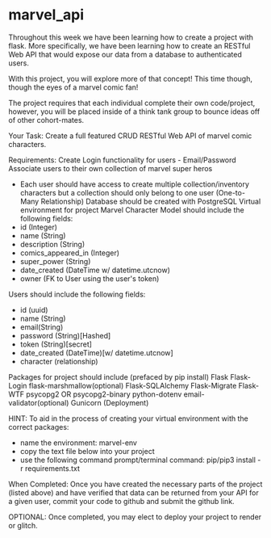 # marvel_api

Throughout this week we have been learning how to create a project with flask. More specifically, we have been learning how to create an RESTful Web API that would expose our data from a database to authenticated users.

With this project, you will explore more of that concept! This time though, though the eyes of a marvel comic fan!

The project requires that each individual complete their own code/project, however, you will be placed inside of a think tank group to bounce ideas off of other cohort-mates.

Your Task:
Create a full featured CRUD RESTful Web API of marvel comic characters.

Requirements:
Create Login functionality for users - Email/Password
Associate users to their own collection of marvel super heros
- Each user should have access to create multiple collection/inventory characters but a collection should only belong to one user (One-to-Many Relationship)
Database should be created with PostgreSQL
Virtual environment for project
Marvel Character Model should include the following fields:
- id (Integer)
- name (String)
- description (String)
- comics_appeared_in (Integer)
- super_power (String)
- date_created (DateTime w/ datetime.utcnow)
- owner (FK to User using the user's token)

Users should include the following fields:
- id (uuid)
- name (String)
- email(String)
- password (String)[Hashed]
- token (String)[secret]
- date_created (DateTime)[w/ datetime.utcnow]
- character (relationship)

Packages for project should include (prefaced by pip install)
Flask
Flask-Login
flask-marshmallow(optional)
Flask-SQLAlchemy
Flask-Migrate
Flask-WTF
psycopg2 OR psycopg2-binary
python-dotenv
email-validator(optional)
Gunicorn (Deployment)

HINT: To aid in the process of creating your virtual environment with the correct packages:
- name the environment: marvel-env
- copy the text file below into your project
- use the following command prompt/terminal command: pip/pip3 install -r requirements.txt

When Completed:
Once you have created the necessary parts of the project (listed above) and have verified that data can be returned from your API for a given user, commit your code to github and submit the github link.

OPTIONAL:
Once completed, you may elect to deploy your project to render or glitch.
